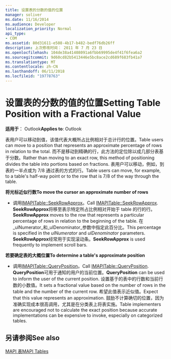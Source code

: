```yaml
---
title: 设置表的分数的值的位置
manager: soliver
ms.date: 11/16/2014
ms.audience: Developer
localization_priority: Normal
api_type:
- COM
ms.assetid: 80d31611-e508-4b17-b482-bedf76db26ff
description: 上次修改时间： 2011 年 7 月 23 日
ms.openlocfilehash: 104de38a41408091a6fbb69995de4f41f6fea6a2
ms.sourcegitcommit: 9d60cd82b5413446e5bc8ace2cd689f683fb41a7
ms.translationtype: MT
ms.contentlocale: zh-CN
ms.lasthandoff: 06/11/2018
ms.locfileid: "19778763"
---
```

# <a name="setting-table-position-with-a-fractional-value"></a><span data-ttu-id="bbe5e-103">设置表的分数的值的位置</span><span class="sxs-lookup"><span data-stu-id="bbe5e-103">Setting Table Position with a Fractional Value</span></span>

  
  
<span data-ttu-id="bbe5e-104">**适用于**： Outlook</span><span class="sxs-lookup"><span data-stu-id="bbe5e-104">**Applies to**: Outlook</span></span> 
  
<span data-ttu-id="bbe5e-105">表用户可以移动到值，该值代表大概所占比例相对于总计行的位置。</span><span class="sxs-lookup"><span data-stu-id="bbe5e-105">Table users can move to a position that represents an approximate percentage of rows in relation to the total.</span></span> <span data-ttu-id="bbe5e-106">而不是移动到精确的行，此方法的定位除以成几部分表基于分数。</span><span class="sxs-lookup"><span data-stu-id="bbe5e-106">Rather than moving to an exact row, this method of positioning divides the table into portions based on fractions.</span></span> <span data-ttu-id="bbe5e-107">表用户可以移动，例如，到表的一半点或为 7/8 通过表的方式的行。</span><span class="sxs-lookup"><span data-stu-id="bbe5e-107">Table users can move, for example, to a table's half-way point or to the row that is 7/8 of the way through the table.</span></span> 
  
 <span data-ttu-id="bbe5e-108">**将光标近似行数**</span><span class="sxs-lookup"><span data-stu-id="bbe5e-108">**To move the cursor an approximate number of rows**</span></span>
  
- <span data-ttu-id="bbe5e-109">调用[IMAPITable::SeekRowApprox](imapitable-seekrowapprox.md)。</span><span class="sxs-lookup"><span data-stu-id="bbe5e-109">Call [IMAPITable::SeekRowApprox](imapitable-seekrowapprox.md).</span></span> <span data-ttu-id="bbe5e-110">**SeekRowApprox**将移至表示特定所占比例相对开始于 table 的行的行。</span><span class="sxs-lookup"><span data-stu-id="bbe5e-110">**SeekRowApprox** moves to the row that represents a particular percentage of rows in relation to the beginning of the table.</span></span> <span data-ttu-id="bbe5e-111">在_ulNumerator_和_ulDenominator_参数中指定此百分比。</span><span class="sxs-lookup"><span data-stu-id="bbe5e-111">This percentage is specified in the  _ulNumerator_ and  _ulDenominator_ parameters.</span></span> <span data-ttu-id="bbe5e-112">**SeekRowApprox**经常用于实现滚动条。</span><span class="sxs-lookup"><span data-stu-id="bbe5e-112">**SeekRowApprox** is used frequently to implement scroll bars.</span></span> 
    
 <span data-ttu-id="bbe5e-113">**若要确定表的大概位置**</span><span class="sxs-lookup"><span data-stu-id="bbe5e-113">**To determine a table's approximate position**</span></span>
  
- <span data-ttu-id="bbe5e-114">调用[IMAPITable::QueryPosition](imapitable-queryposition.md)。</span><span class="sxs-lookup"><span data-stu-id="bbe5e-114">Call [IMAPITable::QueryPosition](imapitable-queryposition.md).</span></span> <span data-ttu-id="bbe5e-115">**QueryPosition**可用于通知的用户的当前位置。</span><span class="sxs-lookup"><span data-stu-id="bbe5e-115">**QueryPosition** can be used to inform the user of the current position.</span></span> <span data-ttu-id="bbe5e-116">设置基于的表中的行数和当前行数的小数值。</span><span class="sxs-lookup"><span data-stu-id="bbe5e-116">It sets a fractional value based on the number of rows in the table and the number of the current row.</span></span> <span data-ttu-id="bbe5e-117">希望此值表示近似值。</span><span class="sxs-lookup"><span data-stu-id="bbe5e-117">Expect that this value represents an approximation.</span></span> <span data-ttu-id="bbe5e-118">鼓励不计算确切的位置，因为准确实现成本很高调用，尤其是在分类表上将表实施。</span><span class="sxs-lookup"><span data-stu-id="bbe5e-118">Table implementers are encouraged not to calculate the exact position because accurate implementations can be expensive to invoke, especially on categorized tables.</span></span> 
    
## <a name="see-also"></a><span data-ttu-id="bbe5e-119">另请参阅</span><span class="sxs-lookup"><span data-stu-id="bbe5e-119">See also</span></span>



[<span data-ttu-id="bbe5e-120">MAPI 表</span><span class="sxs-lookup"><span data-stu-id="bbe5e-120">MAPI Tables</span></span>](mapi-tables.md)

